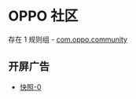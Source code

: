 # OPPO 社区

存在 1 规则组 - [com.oppo.community](/src/apps/com.oppo.community.ts)

## 开屏广告

- [快照-0](https://i.gkd.li/import/13228330)
